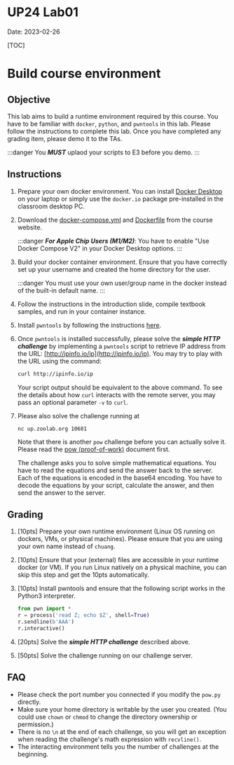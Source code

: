 UP24 Lab01
==========

Date: 2023-02-26

[TOC]

# Build course environment

## Objective

This lab aims to build a runtime environment required by this course. You have to be familiar with `docker`, `python`, and `pwntools` in this lab. Please follow the instructions to complete this lab. Once you have completed any grading item, please demo it to the TAs.

:::danger
You ***MUST*** uplaod your scripts to E3 before you demo.
:::

## Instructions

1. Prepare your own docker environment. You can install [Docker Desktop](https://www.docker.com/products/docker-desktop/) on your laptop or simply use the `docker.io` package pre-installed in the classroom desktop PC.

1. Download the [docker-compose.yml](https://people.cs.nctu.edu.tw/~chuang/courses/unixprog/resources/debian/docker-compose.yml) and [Dockerfile](https://people.cs.nctu.edu.tw/~chuang/courses/unixprog/resources/debian/Dockerfile) from the course website.

   :::danger
   ***For Apple Chip Users (M1/M2)***: You have to enable "Use Docker Compose V2" in your Docker Desktop options.
   :::

1. Build your docker container environment. Ensure that you have correctly set up your username and created the home directory for the user.

   :::danger
   You must use your own user/group name in the docker instead of the built-in default name.
   :::

1. Follow the instructions in the introduction slide, compile textbook samples, and run in your container instance. 

1. Install `pwntools` by following the instructions [here](https://md.zoolab.org/s/EleTCdAQ5).

1. Once `pwntools` is installed successfully, please solve the ***simple HTTP challenge*** by implementing a `pwntools` script to retrieve IP address from the URL: [http://ipinfo.io/ip](http://ipinfo.io/ip). You may try to play with the URL using the command:

   ```sh
   curl http://ipinfo.io/ip
   ```

   Your script output should be equivalent to the above command. To see the details about how `curl` interacts with the remote server, you may pass an optional parameter `-v` to `curl`.

1. Please also solve the challenge running at 
   ```
   nc up.zoolab.org 10681
   ```
   Note that there is another `pow` challenge before you can actually solve it. Please read the [pow (proof-of-work)](https://md.zoolab.org/s/EHSmQ0szV) document first.

   The challenge asks you to solve simple mathematical equations. You have to read the equations and send the answer back to the server. Each of the equations is encoded in the base64 encoding. You have to decode the equations by your script, calculate the answer, and then send the answer to the server.

## Grading

1. [10pts] Prepare your own runtime environment (Linux OS running on dockers, VMs, or physical machines). Please ensure that you are using your own name instead of `chuang`.

1. [10pts] Ensure that your (external) files are accessible in your runtime docker (or VM). If you run Linux natively on a physical machine, you can skip this step and get the 10pts automatically.

1. [10pts] Install pwntools and ensure that the following script works in the Python3 interpreter.

   ```python
   from pwn import *
   r = process('read Z; echo $Z', shell=True)
   r.sendline(b'AAA')
   r.interactive()
   ```

1. [20pts] Solve the ***simple HTTP challenge*** described above.

1. [50pts] Solve the challenge running on our challenge server.


## FAQ
* Please check the port number you connected if you modify the `pow.py` directly.
* Make sure your home directory is writable by the user you created. (You could use `chown` or `chmod` to change the directory ownership or permission.)
* There is no `\n` at the end of each challenge, so you will get an exception when reading the challenge's math expression with `recvline()`.
* The interacting environment tells you the number of challenges at the beginning.
